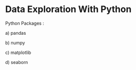 # Data Exploration With Python

Python Packages :

a) pandas 

b) numpy 

c) matplotlib 

d) seaborn
